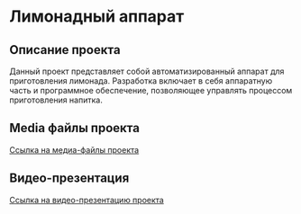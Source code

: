 # Лимонадный аппарат

## Описание проекта

Данный проект представляет собой автоматизированный аппарат для приготовления лимонада. Разработка включает в себя аппаратную часть и программное обеспечение, позволяющее управлять процессом приготовления напитка.

## Media файлы проекта

[Ссылка на медиа-файлы проекта](https://disk.yandex.ru/d/onrkKbVVk_ngwg)

## Видео-презентация

[Ссылка на видео-презентацию проекта]([https://rutube.ru/video/33de40d9ffc208264875108a6c1c5910/])
